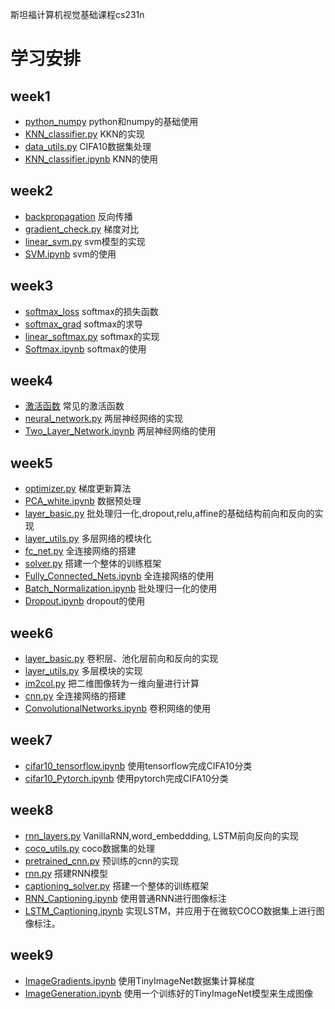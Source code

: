 斯坦福计算机视觉基础课程cs231n

# 学习安排

## week1
- [python_numpy](https://github.com/lizhe960118/cs231n/blob/master/python_numpy/python_and_numpy.ipynb) python和numpy的基础使用
- [KNN_classifier.py](https://github.com/lizhe960118/cs231n/blob/master/assignment1/cs231n/classifiers/KNN_classifier.py) KKN的实现
- [data_utils.py](https://github.com/lizhe960118/cs231n/blob/master/assignment1/cs231n/data_utils.py) CIFA10数据集处理
- [KNN_classifier.ipynb](https://github.com/lizhe960118/cs231n/blob/master/assignment1/KNN_classifier.ipynb) KNN的使用

## week2
- [backpropagation]() 反向传播
- [gradient_check.py](https://github.com/lizhe960118/cs231n/blob/master/assignment1/cs231n/gradient_check.py) 梯度对比
- [linear_svm.py](https://github.com/lizhe960118/cs231n/blob/master/assignment1/cs231n/classifiers/linear_svm.py) svm模型的实现
- [SVM.ipynb](https://github.com/lizhe960118/cs231n/blob/master/assignment1/LinearSVM_classifier.ipynb) svm的使用

## week3
- [softmax_loss]() softmax的损失函数
- [softmax_grad](https://juejin.im/post/5b3cd0516fb9a04fb21288df) softmax的求导
- [linear_softmax.py](https://github.com/lizhe960118/cs231n/blob/master/assignment1/cs231n/classifiers/linear_softmax.py) softmax的实现
- [Softmax.ipynb](https://github.com/lizhe960118/cs231n/blob/master/assignment1/LinearSoftmax_classifier.ipynb) softmax的使用

## week4
- [激活函数](https://zhuanlan.zhihu.com/p/21462488?refer=intelligentunit) 常见的激活函数
- [neural_network.py](https://github.com/lizhe960118/cs231n/blob/master/assignment1/cs231n/classifiers/Neural_network.py) 两层神经网络的实现
- [Two_Layer_Network.ipynb](https://github.com/lizhe960118/cs231n/blob/master/assignment1/Two_layer_network.ipynb) 两层神经网络的使用

## week5
- [optimizer.py](https://github.com/lizhe960118/cs231n/blob/master/assignment2/cs231n/optimizer.py) 梯度更新算法
- [PCA_white.ipynb](https://github.com/lizhe960118/cs231n/blob/master/assignment2/PCA_white.ipynb) 数据预处理
- [layer_basic.py](https://github.com/lizhe960118/cs231n/blob/master/assignment2/cs231n/layer_basic.py) 批处理归一化,dropout,relu,affine的基础结构前向和反向的实现
- [layer_utils.py](https://github.com/lizhe960118/cs231n/blob/master/assignment2/cs231n/layer_utils.py) 多层网络的模块化
- [fc_net.py](https://github.com/lizhe960118/cs231n/blob/master/assignment2/cs231n/classifiers/fc_net.py) 全连接网络的搭建
- [solver.py](https://github.com/lizhe960118/cs231n/blob/master/assignment2/cs231n/solver.py) 搭建一个整体的训练框架
- [Fully_Connected_Nets.ipynb](https://github.com/lizhe960118/cs231n/blob/master/assignment2/Fully_Connected_Nets.ipynb) 全连接网络的使用
- [Batch_Normalization.ipynb](https://github.com/lizhe960118/cs231n/blob/master/assignment2/Batch_Normalization.ipynb) 批处理归一化的使用
- [Dropout.ipynb](https://github.com/lizhe960118/cs231n/blob/master/assignment2/Dropout.ipynb) dropout的使用

## week6
- [layer_basic.py](https://github.com/lizhe960118/cs231n/blob/master/assignment2/cs231n/layer_basic.py) 卷积层、池化层前向和反向的实现
- [layer_utils.py](https://github.com/lizhe960118/cs231n/blob/master/assignment2/cs231n/layer_utils.py) 多层模块的实现
- [im2col.py](https://github.com/lizhe960118/cs231n/blob/master/assignment2/cs231n/im2col.py) 把二维图像转为一维向量进行计算
- [cnn.py](https://github.com/lizhe960118/cs231n/blob/master/assignment2/cs231n/classifiers/cnn.py) 全连接网络的搭建
- [ConvolutionalNetworks.ipynb](https://github.com/lizhe960118/cs231n/blob/master/assignment2/ConvolutionalNetworks.ipynb) 卷积网络的使用

## week7
- [cifar10_tensorflow.ipynb](https://github.com/lizhe960118/cs231n/blob/master/assignment2/cifar10-tensorflow.ipynb) 使用tensorflow完成CIFA10分类
- [cifar10_Pytorch.ipynb](https://github.com/lizhe960118/cs231n/blob/master/assignment2/cifar10-pytorch.ipynb) 使用pytorch完成CIFA10分类

## week8
- [rnn_layers.py]()  VanillaRNN,word_embeddding, LSTM前向反向的实现
- [coco_utils.py]() coco数据集的处理
- [pretrained_cnn.py]() 预训练的cnn的实现
- [rnn.py]() 搭建RNN模型
- [captioning_solver.py]() 搭建一个整体的训练框架
- [RNN_Captioning.ipynb]() 使用普通RNN进行图像标注
- [LSTM_Captioning.ipynb]() 实现LSTM，并应用于在微软COCO数据集上进行图像标注。

## week9
- [ImageGradients.ipynb]() 使用TinyImageNet数据集计算梯度
- [ImageGeneration.ipynb]() 使用一个训练好的TinyImageNet模型来生成图像
